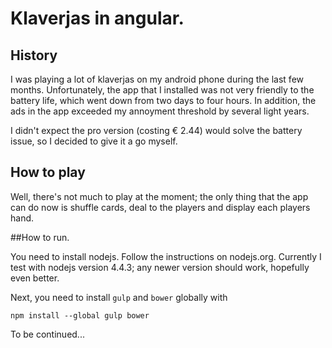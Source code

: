 # Klaverjas in angular.

## History

I was playing a lot of klaverjas on my android phone during the last few months. Unfortunately, the app that I installed
was not very friendly to the battery life, which went down from two days to four hours. In addition, the ads in the app
exceeded my annoyment threshold by several light years.

I didn't expect the pro version (costing &euro; 2.44) would solve the battery issue, so I decided to give it a go myself.

## How to play

Well, there's not much to play at the moment; the only thing that the app can do now is shuffle cards, deal to the
players and display each players hand.

##How to run.

You need to install nodejs. Follow the instructions on nodejs.org. Currently I test with nodejs version 4.4.3; any
newer version should work, hopefully even better.


Next, you need to install ```gulp``` and ```bower``` globally with

    npm install --global gulp bower


To be continued...
